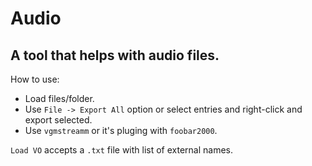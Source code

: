 # Audio

A tool that helps with audio files.
------------------------------------------------------------------------------------------------

How to use:
- Load files/folder.
- Use `File -> Export All` option or select entries and right-click and export selected.
- Use `vgmstreamm` or it's pluging with `foobar2000`.

`Load VO` accepts a `.txt` file with list of external names.
